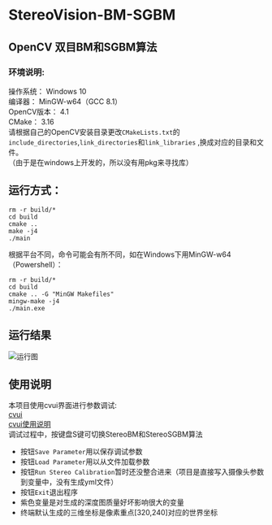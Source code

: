 # StereoVision-BM-SGBM
## OpenCV 双目BM和SGBM算法
### 环境说明: 
操作系统：   Windows 10  
编译器：     MinGW-w64（GCC 8.1）  
OpenCV版本： 4.1  
CMake：     3.16  
请根据自己的OpenCV安装目录更改`CMakeLists.txt`的`include_directories`,`link_directories`和`link_libraries` ,换成对应的目录和文件。  
（由于是在windows上开发的，所以没有用pkg来寻找库）

## 运行方式：
```SHELL
rm -r build/*
cd build
cmake ..
make -j4
./main
```
根据平台不同，命令可能会有所不同，如在Windows下用MinGW-w64（Powershell）：
```SHELL
rm -r build/*
cd build 
cmake .. -G "MinGW Makefiles"
mingw-make -j4
./main.exe
```
## 运行结果
![运行图](https://raw.githubusercontent.com/parker-int64/StereoVision-BM-SGBM/master/data/running.png)
## 使用说明
本项目使用cvui界面进行参数调试:  
[cvui](https://github.com/Dovyski/cvui/)  
[cvui使用说明](https://dovyski.github.io/cvui/)  
调试过程中，按键盘S键可切换StereoBM和StereoSGBM算法  
+ 按钮`Save Parameter`用以保存调试参数
+ 按钮`Load Parameter`用以从文件加载参数
+ 按钮`Run Stereo Calibration`暂时还没整合进来（项目是直接写入摄像头参数到变量中，没有生成yml文件）
+ 按钮`Exit`退出程序
+ 紫色变量是对生成的深度图质量好坏影响很大的变量
+ 终端默认生成的三维坐标是像素重点\[320,240\]对应的世界坐标
